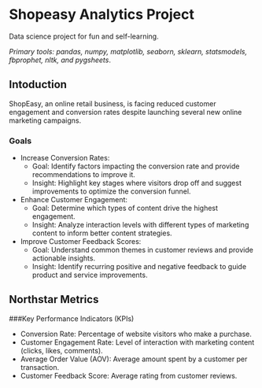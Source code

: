 # Shopeasy Analytics Project

Data science project for fun and self-learning.

*Primary tools: pandas, numpy, matplotlib, seaborn, sklearn, statsmodels, fbprophet, nltk, and pygsheets*.

## Intoduction
ShopEasy, an online retail business, is facing reduced customer engagement and conversion rates despite launching several new online marketing campaigns.

### Goals
* Increase Conversion Rates:
  * Goal: Identify factors impacting the conversion rate and provide recommendations to improve it.
  * Insight: Highlight key stages where visitors drop off and suggest improvements to optimize the conversion funnel.
* Enhance Customer Engagement:
  * Goal: Determine which types of content drive the highest engagement. 
  * Insight: Analyze interaction levels with different types of marketing content to inform better content strategies.
* Improve Customer Feedback Scores:
  * Goal: Understand common themes in customer reviews and provide actionable insights.
  * Insight: Identify recurring positive and negative feedback to guide product and service improvements.
  



## Northstar Metrics

###Key Performance Indicators (KPIs)

* Conversion Rate: Percentage of website visitors who make a purchase.
* Customer Engagement Rate: Level of interaction with marketing content (clicks, likes, comments).
* Average Order Value (AOV): Average amount spent by a customer per transaction.
* Customer Feedback Score: Average rating from customer reviews.


